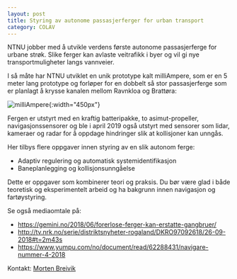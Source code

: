 ```yaml
---
layout: post
title: Styring av autonome passasjerferger for urban transport
category: COLAV
---
```


NTNU jobber med å utvikle verdens første autonome passasjerferge for urbane strøk.
Slike ferger kan avlaste veitrafikk i byer og vil gi nye transportmuligheter langs vannveier.

I så måte har NTNU utviklet en unik prototype kalt milliAmpere, som er en 5 meter lang prototype og forløper for en dobbelt så stor passasjerferge som er planlagt å krysse kanalen mellom Ravnkloa og Brattøra:

![milliAmpere]{:width="450px"}

Fergen er utstyrt med en kraftig batteripakke, to asimut-propeller, navigasjonssensorer og ble i april 2019 også utstyrt med sensorer som lidar, kameraer og radar for å oppdage hindringer slik at kollisjoner kan unngås.

Her tilbys flere oppgaver innen styring av en slik autonom ferge:
* Adaptiv regulering og automatisk systemidentifikasjon
* Baneplanlegging og kollisjonsunngåelse

Dette er oppgaver som kombinerer teori og praksis.
Du bør være glad i både teoretisk og eksperimentelt arbeid og ha bakgrunn innen navigasjon og fartøystyring.

Se også mediaomtale på:

* https://gemini.no/2018/06/forerlose-ferger-kan-erstatte-gangbruer/
* http://tv.nrk.no/serie/distriktsnyheter-rogaland/DKRO97092618/26-09-2018#t=2m43s
* https://www.yumpu.com/no/document/read/62288431/navigare-nummer-4-2018

Kontakt: [Morten Breivik]

[milliAmpere]: {{site.url}}/assets/fergelaunch_small.png
[Morten Breivik]: https://www.ntnu.no/ansatte/morten.breivik
